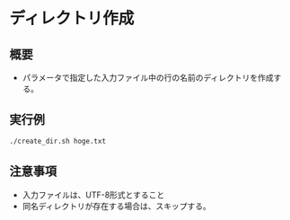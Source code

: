 # ディレクトリ作成

## 概要

- パラメータで指定した入力ファイル中の行の名前のディレクトリを作成する。

## 実行例

```bash
./create_dir.sh hoge.txt
```

## 注意事項

- 入力ファイルは、UTF-8形式とすること
- 同名ディレクトリが存在する場合は、スキップする。